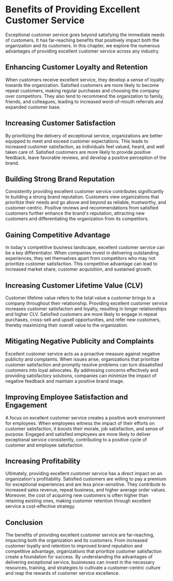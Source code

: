 Benefits of Providing Excellent Customer Service
===========================================================

Exceptional customer service goes beyond satisfying the immediate needs of customers. It has far-reaching benefits that positively impact both the organization and its customers. In this chapter, we explore the numerous advantages of providing excellent customer service across any industry.

Enhancing Customer Loyalty and Retention
----------------------------------------

When customers receive excellent service, they develop a sense of loyalty towards the organization. Satisfied customers are more likely to become repeat customers, making regular purchases and choosing the company over competitors. They also tend to recommend the organization to family, friends, and colleagues, leading to increased word-of-mouth referrals and expanded customer base.

Increasing Customer Satisfaction
--------------------------------

By prioritizing the delivery of exceptional service, organizations are better equipped to meet and exceed customer expectations. This leads to increased customer satisfaction, as individuals feel valued, heard, and well taken care of. Satisfied customers are more likely to provide positive feedback, leave favorable reviews, and develop a positive perception of the brand.

Building Strong Brand Reputation
--------------------------------

Consistently providing excellent customer service contributes significantly to building a strong brand reputation. Customers view organizations that prioritize their needs and go above and beyond as reliable, trustworthy, and customer-centric. Positive reviews and recommendations from satisfied customers further enhance the brand's reputation, attracting new customers and differentiating the organization from its competitors.

Gaining Competitive Advantage
-----------------------------

In today's competitive business landscape, excellent customer service can be a key differentiator. When companies invest in delivering outstanding experiences, they set themselves apart from competitors who may not prioritize customer satisfaction. This competitive advantage can lead to increased market share, customer acquisition, and sustained growth.

Increasing Customer Lifetime Value (CLV)
----------------------------------------

Customer lifetime value refers to the total value a customer brings to a company throughout their relationship. Providing excellent customer service increases customer satisfaction and loyalty, resulting in longer relationships and higher CLV. Satisfied customers are more likely to engage in repeat purchases, cross-sell and upsell opportunities, and refer new customers, thereby maximizing their overall value to the organization.

Mitigating Negative Publicity and Complaints
--------------------------------------------

Excellent customer service acts as a proactive measure against negative publicity and complaints. When issues arise, organizations that prioritize customer satisfaction and promptly resolve problems can turn dissatisfied customers into loyal advocates. By addressing concerns effectively and providing satisfactory solutions, companies can minimize the impact of negative feedback and maintain a positive brand image.

Improving Employee Satisfaction and Engagement
----------------------------------------------

A focus on excellent customer service creates a positive work environment for employees. When employees witness the impact of their efforts on customer satisfaction, it boosts their morale, job satisfaction, and sense of purpose. Engaged and satisfied employees are more likely to deliver exceptional service consistently, contributing to a positive cycle of customer and employee satisfaction.

Increasing Profitability
------------------------

Ultimately, providing excellent customer service has a direct impact on an organization's profitability. Satisfied customers are willing to pay a premium for exceptional experiences and are less price-sensitive. They contribute to increased sales revenue, repeat business, and higher average order values. Moreover, the cost of acquiring new customers is often higher than retaining existing ones, making customer retention through excellent service a cost-effective strategy.

Conclusion
----------

The benefits of providing excellent customer service are far-reaching, impacting both the organization and its customers. From increased customer loyalty and retention to improved brand reputation and competitive advantage, organizations that prioritize customer satisfaction create a foundation for success. By understanding the advantages of delivering exceptional service, businesses can invest in the necessary resources, training, and strategies to cultivate a customer-centric culture and reap the rewards of customer service excellence.

